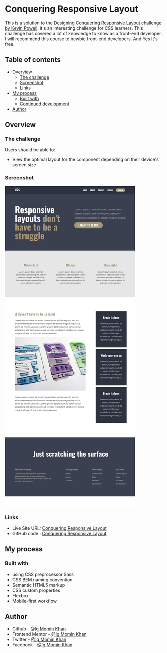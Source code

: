 # Conquering Responsive Layout

This is a solution to the [Designing Conquering Responsive Layout challenge by Kevin Powell](https://courses.kevinpowell.co/conquering-responsive-layouts). it's an interesting challenge for CSS learners. This challenge has covered a lot of knowledge to know as a front-end developer. I will recommend this course to newbie front-end developers. And Yes It's free.

## Table of contents

- [Overview](#overview)
  - [The challenge](#the-challenge)
  - [Screenshot](#screenshot)
  - [Links](#links)
- [My process](#my-process)
  - [Built with](#built-with)
  - [Continued development](#continued-development)
- [Author](#author)

## Overview

### The challenge

Users should be able to:

- View the optimal layout for the component depending on their device's screen size

### Screenshot

![Conquering Responsive Layout](./screenshot/screenshot.png)

### Links

- Live Site URL: [Conquering Responsive Layout](https://igmominkhan.github.io/Conquering-Responsive-Design/)
- GitHub code : [Conquering Responsive Layout](https://github.com/IgMominKhan/Conquering-Responsive-Design)

## My process

### Built with

- using CSS preprocessor Sass
- CSS BEM naming convention
- Semantic HTML5 markup
- CSS custom properties
- Flexbox
- Mobile-first workflow

## Author

- Github - [@Ig Momin Khan](https://github.com/IgMominKhan)
- Frontend Mentor - [@Ig Momin Khan](https://www.frontendmentor.io/profile/IgMominKhan)
- Twitter - [@Ig Momin Khan](https://twitter.com/Ig_Momin_Khan)
- Facebook - [@Ig Momin Khan](https://www.facebook.com/profile.php?id=100028163183392)
